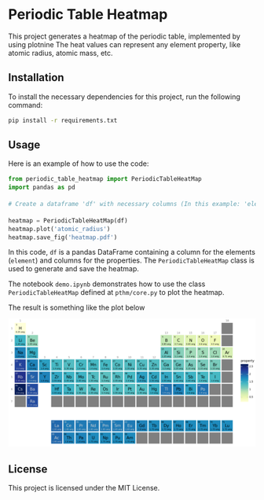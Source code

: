 # Periodic Table Heatmap

This project generates a heatmap of the periodic table, implemented by using plotnine The heat values can represent any element property, like atomic radius, atomic mass, etc.

## Installation

To install the necessary dependencies for this project, run the following command:

```bash
pip install -r requirements.txt
```

## Usage

Here is an example of how to use the code:

```python
from periodic_table_heatmap import PeriodicTableHeatMap
import pandas as pd

# Create a dataframe 'df' with necessary columns (In this example: 'elements' and 'atomic_radius')

heatmap = PeriodicTableHeatMap(df)
heatmap.plot('atomic_radius')
heatmap.save_fig('heatmap.pdf')
```

In this code, `df` is a pandas DataFrame containing a column for the elements (`element`) and columns for the properties. The `PeriodicTableHeatMap` class is used to generate and save the heatmap.

The notebook `demo.ipynb` demonstrates how to use the class `PeriodicTableHeatMap` defined at `pthm/core.py` to plot the heatmap.

The result is something like the plot below

![Atomic radius heatmap](etc/atomic_radius.png "Atomic_radius")

## License

This project is licensed under the MIT License.
